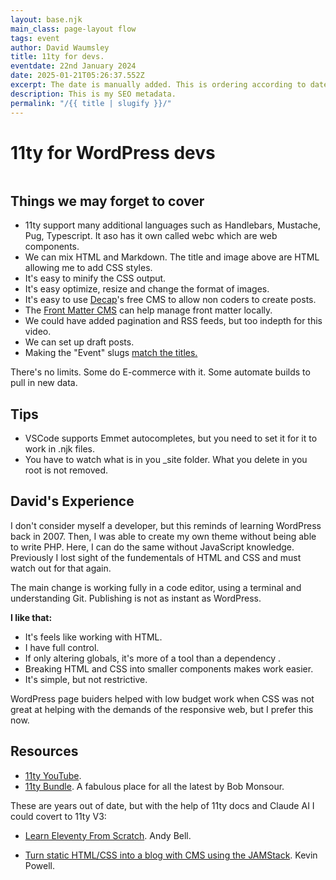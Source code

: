 ```yaml
---
layout: base.njk
main_class: page-layout flow
tags: event
author: David Waumsley
title: 11ty for devs.
eventdate: 22nd January 2024
date: 2025-01-21T05:26:37.552Z
excerpt: The date is manually added. This is ordering according to date created.
description: This is my SEO metadata.
permalink: "/{{ title | slugify }}/"
---
```


<h1 class=" popout sidelines" >11ty for WordPress devs</h1>

<img class=" popout" src="https://picsum.photos/id/1/1920/500" alt="">
 

## Things we may forget to cover

- 11ty support many additional languages such as Handlebars, Mustache, Pug, Typescript. It aso has it own called webc which are web components.
- We can mix HTML and Markdown. The title and image above are HTML allowing me to add CSS styles.
- It's easy to minify the CSS output.
- It's easy optimize, resize and change the format of images.
- It's easy to use [Decap](https://decapcms.org/)'s free CMS to allow non coders to create posts.
- The [Front Matter CMS](https://frontmatter.codes/) can help manage front matter locally.
- We could have added pagination and RSS feeds, but too indepth for this video.
- We can set up draft posts.
- Making the "Event" slugs [match the titles.](https://www.11ty.dev/docs/filters/slugify/) 

There's no limits. Some do E-commerce with it. Some automate builds to pull in new data.

## Tips

 - VSCode supports Emmet autocompletes, but you need to set it for it to work in .njk files.
 - You have to watch what is in you _site folder. What you delete in you root is not removed.



## David's Experience

I don't consider myself a developer, but this reminds of learning WordPress back in 2007. Then, I was able to create my own theme without being able to write PHP. Here, I can do the same without JavaScript knowledge. Previously I lost sight of the fundementals of HTML and CSS and must watch out for that again.

The main change is working fully in a code editor, using a terminal and understanding Git. Publishing is not as instant as WordPress.

**I like that:**

 - It's feels like working with HTML.
 - I have full control.
 - If only altering globals, it's more of a tool than a dependency .
 - Breaking HTML and CSS into smaller components makes work easier.
 - It's simple, but not restrictive.

 WordPress page buiders helped with low budget work when CSS was not great at helping with the demands of the responsive web, but I prefer this now.

 ## Resources

 - [11ty YouTube](https://www.youtube.com/@EleventyVideo/videos).
- [11ty Bundle](https://11tybundle.dev/). A fabulous place for all the latest by Bob Monsour.

These are years out of date, but with the help of 11ty docs and Claude AI I could covert to 11ty V3:

- [Learn Eleventy From Scratch](https://learneleventyfromscratch.com/). Andy Bell.

- [Turn static HTML/CSS into a blog with CMS using the JAMStack](https://www.youtube.com/watch?v=4wD00RT6d-g). Kevin Powell.